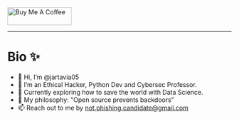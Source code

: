 <div class = "coffee">
 <a class = "link" href="https://www.buymeacoffee.com/jartavia05" target="_blank">
  <img src="https://cdn.buymeacoffee.com/buttons/v2/default-yellow.png" alt="Buy Me A Coffee" 
       style="height: 40px !important;width: 144px !important;">
 </a>

---
# Bio ✨

- 👋 Hi, I’m @jartavia05
- 👀 I’m an Ethical Hacker, Python Dev and Cybersec Professor.
- 🌱 Currently exploring how to save the world with Data Science.
- 💭 My philosophy: "Open source prevents backdoors"
- 📫 Reach out to me by not.phishing.candidate@gmail.com

<!---
jartavia05/jartavia05 is a ✨ special ✨ repository because its `README.md` (this file) appears on your GitHub profile.
You can click the Preview link to take a look at your changes.
--->
